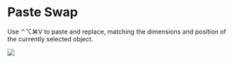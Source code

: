 # Paste Swap

Use ⌃⌥⌘V to paste and replace, matching the dimensions and position of the currently selected object.

![](https://media.giphy.com/media/xUPGcw40NapJc9N4je/giphy.gif)
